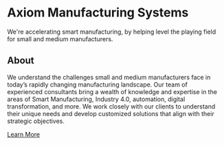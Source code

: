 # Axiom Manufacturing Systems

We're accelerating smart manufacturing, by helping level the playing field for small and medium manufacturers.

## About

We understand the challenges small and medium manufacturers face in today’s rapidly changing manufacturing landscape. Our team of experienced consultants bring a wealth of knowledge and expertise in the areas of Smart Manufacturing, Industry 4.0, automation, digital transformation, and more. We work closely with our clients to understand their unique needs and develop customized solutions that align with their strategic objectives.

[Learn More](https://www.axiomsystems.io/)
